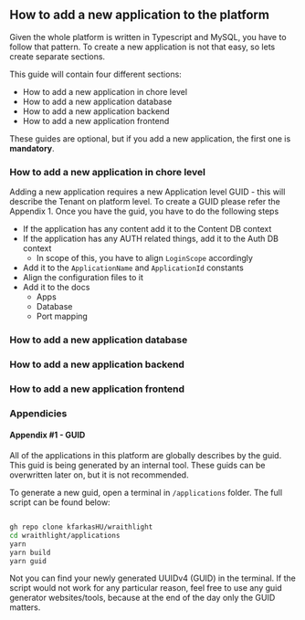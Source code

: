 ## How to add a new application to the platform
Given the whole platform is written in Typescript and MySQL, you have to follow that pattern.
To create a new application is not that easy, so lets create separate sections.

This guide will contain four different sections:
* How to add a new application in chore level
* How to add a new application database
* How to add a new application backend
* How to add a new application frontend

These guides are optional, but if you add a new application, the first one is **mandatory**.

### How to add a new application in chore level
Adding a new application requires a new Application level GUID - this will describe the Tenant on platform level. To create a GUID please refer the Appendix 1.
Once you have the guid, you have to do the following steps
* If the application has any content add it to the Content DB context
* If the application has any AUTH related things, add it to the Auth DB context
  * In scope of this, you have to align `LoginScope` accordingly
* Add it to the `ApplicationName` and `ApplicationId` constants
* Align the configuration files to it
* Add it to the docs
  * Apps
  * Database
  * Port mapping

### How to add a new application database
### How to add a new application backend
### How to add a new application frontend

### Appendicies
#### Appendix #1 - GUID
All of the applications in this platform are globally describes by the guid. This guid is being generated by an internal tool. These guids can be overwritten later on, but it is not recommended.

To generate a new guid, open a terminal in `/applications` folder. The full script can be found below:

```sh

gh repo clone kfarkasHU/wraithlight
cd wraithlight/applications
yarn
yarn build
yarn guid

```

Not you can find your newly generated UUIDv4 (GUID) in the terminal. If the script would not work for any particular reason, feel free to use any guid generator websites/tools, because at the end of the day only the GUID matters.
